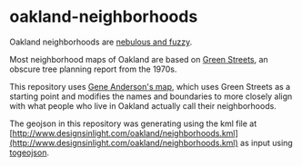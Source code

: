 # oakland-neighborhoods

Oakland neighborhoods are
[nebulous and fuzzy](http://oaklandwiki.org/Neighborhoods).

Most neighborhood maps of Oakland are based on
[Green Streets](http://oaklandwiki.org/Greenstreets), an obscure tree planning
report from the 1970s.

This repository uses
[Gene Anderson's map](http://blog.ouroakland.net/2010/02/oakland-neighborhoods-map.html),
which uses Green Streets as a starting point and modifies the names and
boundaries to more closely align with what people who live in Oakland actually
call their neighborhoods.

The geojson in this repository was generating using the kml file at
[http://www.designsinlight.com/oakland/neighborhoods.kml](http://www.designsinlight.com/oakland/neighborhoods.kml)
as input using [togeojson](https://npmjs.org/package/togeojson).
